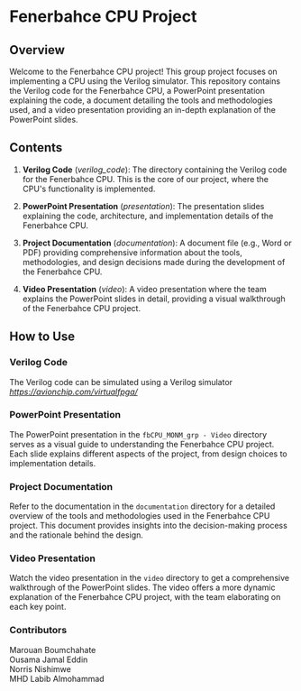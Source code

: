 # Fenerbahce CPU Project

## Overview

Welcome to the Fenerbahce CPU project! This group project focuses on implementing a CPU using the Verilog simulator. This repository contains the Verilog code for the Fenerbahce CPU, a PowerPoint presentation explaining the code, a document detailing the tools and methodologies used, and a video presentation providing an in-depth explanation of the PowerPoint slides.

## Contents

1. **Verilog Code** (*verilog_code*): The directory containing the Verilog code for the Fenerbahce CPU. This is the core of our project, where the CPU's functionality is implemented.

2. **PowerPoint Presentation** (*presentation*): The presentation slides explaining the code, architecture, and implementation details of the Fenerbahce CPU.

3. **Project Documentation** (*documentation*): A document file (e.g., Word or PDF) providing comprehensive information about the tools, methodologies, and design decisions made during the development of the Fenerbahce CPU.

4. **Video Presentation** (*video*): A video presentation where the team explains the PowerPoint slides in detail, providing a visual walkthrough of the Fenerbahce CPU project.

## How to Use

### Verilog Code

The Verilog code can be simulated using a Verilog simulator *https://avionchip.com/virtualfpga/*

### PowerPoint Presentation

The PowerPoint presentation in the `fbCPU_MONM_grp - Video` directory serves as a visual guide to understanding the Fenerbahce CPU project. Each slide explains different aspects of the project, from design choices to implementation details.

### Project Documentation

Refer to the documentation in the `documentation` directory for a detailed overview of the tools and methodologies used in the Fenerbahce CPU project. This document provides insights into the decision-making process and the rationale behind the design.

### Video Presentation

Watch the video presentation in the `video` directory to get a comprehensive walkthrough of the PowerPoint slides. The video offers a more dynamic explanation of the Fenerbahce CPU project, with the team elaborating on each key point.

### Contributors
Marouan Boumchahate<br>
Ousama Jamal Eddin<br>
Norris Nishimwe<br>
MHD Labib Almohammad<br>
